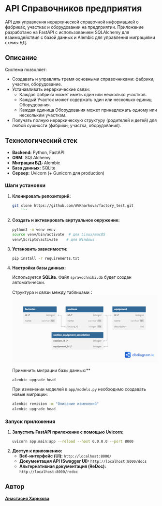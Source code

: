 
# API Справочников предприятия

API для управления иерархической справочной информацией о фабриках, участках и оборудовании на предприятии.
Приложение разработано на FastAPI с использованием SQLAlchemy для взаимодействия с базой данных и Alembic для управления миграциями схемы БД.

## Описание

Система позволяет:
- Создавать и управлять тремя основными справочниками: фабрики, участки, оборудование.
- Устанавливать иерархические связи:
    - Каждая фабрика может иметь один или несколько участков.
    - Каждый Участок может содержать один или несколько единиц Оборудования.
    - Каждая единица Оборудования может принадлежать одному или нескольким участкам.
- Получать полную иерархическую структуру (родителей и детей) для любой сущности (фабрики, участка, оборудования).

## Технологический стек

- **Backend:** Python, FastAPI
- **ORM:** SQLAlchemy
- **Миграции БД:** Alembic
- **База данных:** SQLite
- **Сервер:** Uvicorn (+ Gunicorn для production)

### Шаги установки

1.  **Клонировать репозиторий:**
    ```bash
    git clone https://github.com/AVKharkova/factory_test.git
        ```
2.  **Создать и активировать виртуальное окружение:**
    ```bash
    python3 -m venv venv
    source venv/bin/activate  # для Linux/macOS
    venv\Scripts\activate    # для Windows
    ```

3.  **Установить зависимости:**
    ```bash
    pip install -r requirements.txt
    ```

5.  **Настройка базы данных:**

    Используется **SQLite**. Файл `spravochniki.db` будет создан автоматически.

    Структура и связи между таблицами：
    ![Схема базы данных](dbdiagram.png)

    Применить миграции базы данных:**
    ```bash
    alembic upgrade head
    ```
    При изменении моделей в `app/models.py` необходимо создавать новые миграции:
    ```bash
    alembic revision -m "Описание изменений"
    alembic upgrade head
    ```

### Запуск приложения

1.  **Запустить FastAPI приложение с помощью Uvicorn:**
    ```bash
    uvicorn app.main:app --reload --host 0.0.0.0 --port 8000
    ```
2.  **Доступ к приложению:**
    *   **Веб-интерфейс (UI):** `http://localhost:8000/`
    *   **Документация API (Swagger UI):** `http://localhost:8000/docs`
    *   **Альтернативная документация (ReDoc):** `http://localhost:8000/redoc`
 
## Автор
**[Анастасия Харькова](https://github.com/AVKharkova)**